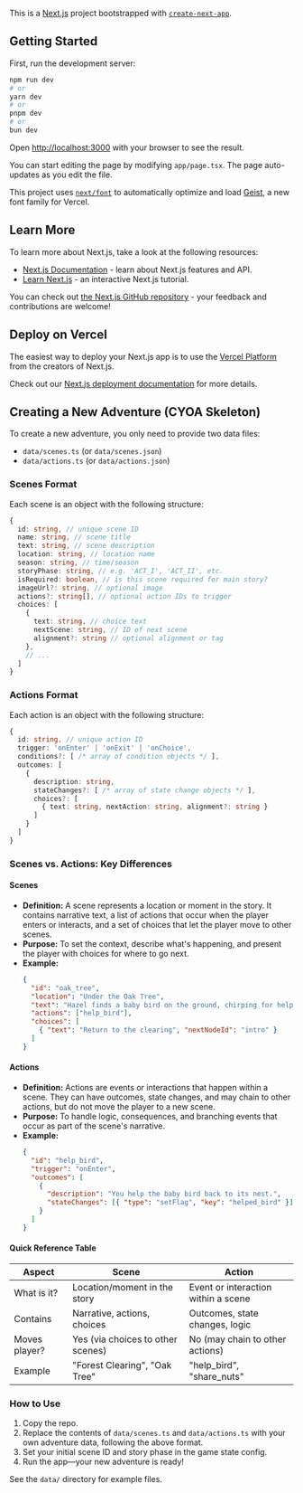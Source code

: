 This is a [Next.js](https://nextjs.org) project bootstrapped with [`create-next-app`](https://nextjs.org/docs/app/api-reference/cli/create-next-app).

## Getting Started

First, run the development server:

```bash
npm run dev
# or
yarn dev
# or
pnpm dev
# or
bun dev
```

Open [http://localhost:3000](http://localhost:3000) with your browser to see the result.

You can start editing the page by modifying `app/page.tsx`. The page auto-updates as you edit the file.

This project uses [`next/font`](https://nextjs.org/docs/app/building-your-application/optimizing/fonts) to automatically optimize and load [Geist](https://vercel.com/font), a new font family for Vercel.

## Learn More

To learn more about Next.js, take a look at the following resources:

- [Next.js Documentation](https://nextjs.org/docs) - learn about Next.js features and API.
- [Learn Next.js](https://nextjs.org/learn) - an interactive Next.js tutorial.

You can check out [the Next.js GitHub repository](https://github.com/vercel/next.js) - your feedback and contributions are welcome!

## Deploy on Vercel

The easiest way to deploy your Next.js app is to use the [Vercel Platform](https://vercel.com/new?utm_medium=default-template&filter=next.js&utm_source=create-next-app&utm_campaign=create-next-app-readme) from the creators of Next.js.

Check out our [Next.js deployment documentation](https://nextjs.org/docs/app/building-your-application/deploying) for more details.

## Creating a New Adventure (CYOA Skeleton)

To create a new adventure, you only need to provide two data files:

- `data/scenes.ts` (or `data/scenes.json`)
- `data/actions.ts` (or `data/actions.json`)

### Scenes Format
Each scene is an object with the following structure:

```ts
{
  id: string, // unique scene ID
  name: string, // scene title
  text: string, // scene description
  location: string, // location name
  season: string, // time/season
  storyPhase: string, // e.g. 'ACT_I', 'ACT_II', etc.
  isRequired: boolean, // is this scene required for main story?
  imageUrl?: string, // optional image
  actions?: string[], // optional action IDs to trigger
  choices: [
    {
      text: string, // choice text
      nextScene: string, // ID of next scene
      alignment?: string // optional alignment or tag
    },
    // ...
  ]
}
```

### Actions Format
Each action is an object with the following structure:

```ts
{
  id: string, // unique action ID
  trigger: 'onEnter' | 'onExit' | 'onChoice',
  conditions?: [ /* array of condition objects */ ],
  outcomes: [
    {
      description: string,
      stateChanges?: [ /* array of state change objects */ ],
      choices?: [
        { text: string, nextAction: string, alignment?: string }
      ]
    }
  ]
}
```

### Scenes vs. Actions: Key Differences

#### Scenes
- **Definition:** A scene represents a location or moment in the story. It contains narrative text, a list of actions that occur when the player enters or interacts, and a set of choices that let the player move to other scenes.
- **Purpose:** To set the context, describe what's happening, and present the player with choices for where to go next.
- **Example:**
  ```json
  {
    "id": "oak_tree",
    "location": "Under the Oak Tree",
    "text": "Hazel finds a baby bird on the ground, chirping for help.",
    "actions": ["help_bird"],
    "choices": [
      { "text": "Return to the clearing", "nextNodeId": "intro" }
    ]
  }
  ```

#### Actions
- **Definition:** Actions are events or interactions that happen within a scene. They can have outcomes, state changes, and may chain to other actions, but do not move the player to a new scene.
- **Purpose:** To handle logic, consequences, and branching events that occur as part of the scene's narrative.
- **Example:**
  ```json
  {
    "id": "help_bird",
    "trigger": "onEnter",
    "outcomes": [
      {
        "description": "You help the baby bird back to its nest.",
        "stateChanges": [{ "type": "setFlag", "key": "helped_bird" }]
      }
    ]
  }
  ```

#### Quick Reference Table

| Aspect         | Scene                                      | Action                                 |
|---------------|--------------------------------------------|----------------------------------------|
| What is it?    | Location/moment in the story               | Event or interaction within a scene    |
| Contains       | Narrative, actions, choices                | Outcomes, state changes, logic         |
| Moves player?  | Yes (via choices to other scenes)          | No (may chain to other actions)        |
| Example        | "Forest Clearing", "Oak Tree"              | "help_bird", "share_nuts"              |

### How to Use
1. Copy the repo.
2. Replace the contents of `data/scenes.ts` and `data/actions.ts` with your own adventure data, following the above format.
3. Set your initial scene ID and story phase in the game state config.
4. Run the app—your new adventure is ready!

See the `data/` directory for example files.
